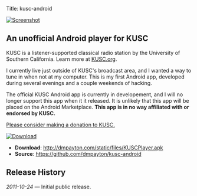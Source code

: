Title: kusc-android

<a href="images/kusc-android.png" class="screenshot">
    <img src="images/kusc-android.png" alt="Screenshot" />
</a>

## An unofficial Android player for KUSC

KUSC is a listener-supported classical radio station by the University of Southern California. Learn more at [KUSC.org](http://www.kusc.org).

I currently live just outside of KUSC's broadcast area, and I wanted a way to tune in when not at my computer. This is my first Android app, developed during several evenings and a couple weekends of hacking.

The official KUSC Android app is currently in developement, and I will no longer support this app when it it released. It is unlikely that this app will be placed on the Android Marketplace. **This app is in no way affiliated with or endorsed by KUSC.**

[Please consider making a donation to KUSC.](http://kuscinteractive.org/donate)

[![Download][2]][1]

  [1]: /static/files/KUSCPlayer.apk
  [2]: https://chart.googleapis.com/chart?chs=200x200&cht=qr&chl=http://dmpayton.com/static/files/KUSCPlayer.apk (Download)

* **Download**: <http://dmpayton.com/static/files/KUSCPlayer.apk>
* **Source**: <https://github.com/dmpayton/kusc-android>

## Release History

*2011-10-24* &mdash; Initial public release.
